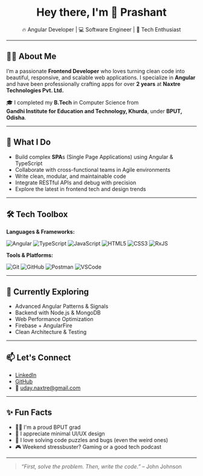 <h1 align="center">Hey there, I'm 👋 Prashant</h1>
<p align="center">
  🔥 Angular Developer | 💻 Software Engineer | 🚀 Tech Enthusiast
</p>

---

## 🧑‍💻 About Me

I’m a passionate **Frontend Developer** who loves turning clean code into beautiful, responsive, and scalable web applications. I specialize in **Angular** and have been professionally crafting apps for over **2 years** at **Naxtre Technologies Pvt. Ltd.**

🎓 I completed my **B.Tech** in Computer Science from  
**Gandhi Institute for Education and Technology, Khurda**, under **BPUT, Odisha**.

---

## 🚀 What I Do

- Build complex **SPA**s (Single Page Applications) using Angular & TypeScript  
- Collaborate with cross-functional teams in Agile environments  
- Write clean, modular, and maintainable code  
- Integrate RESTful APIs and debug with precision  
- Explore the latest in frontend tech and design trends  

---

## 🛠️ Tech Toolbox

**Languages & Frameworks:**

![Angular](https://img.shields.io/badge/-Angular-DD0031?style=flat&logo=angular&logoColor=white)
![TypeScript](https://img.shields.io/badge/-TypeScript-3178C6?style=flat&logo=typescript&logoColor=white)
![JavaScript](https://img.shields.io/badge/-JavaScript-F7DF1E?style=flat&logo=javascript&logoColor=black)
![HTML5](https://img.shields.io/badge/-HTML5-E34F26?style=flat&logo=html5&logoColor=white)
![CSS3](https://img.shields.io/badge/-CSS3-1572B6?style=flat&logo=css3&logoColor=white)
![RxJS](https://img.shields.io/badge/-RxJS-B7178C?style=flat&logo=reactivex&logoColor=white)

**Tools & Platforms:**

![Git](https://img.shields.io/badge/-Git-F05032?style=flat&logo=git&logoColor=white)
![GitHub](https://img.shields.io/badge/-GitHub-181717?style=flat&logo=github&logoColor=white)
![Postman](https://img.shields.io/badge/-Postman-FF6C37?style=flat&logo=postman&logoColor=white)
![VSCode](https://img.shields.io/badge/-VSCode-007ACC?style=flat&logo=visual-studio-code&logoColor=white)

---

## 🌱 Currently Exploring

- Advanced Angular Patterns & Signals  
- Backend with Node.js & MongoDB  
- Web Performance Optimization  
- Firebase + AngularFire  
- Clean Architecture & Testing  

---

## 📫 Let's Connect

- [LinkedIn](https://linkedin.com/in/your-link)  
- [GitHub](https://github.com/yourusername)  
- 📧 uday.naxtre@gmail.com

---

## ✨ Fun Facts

- 👨‍🎓 I'm a proud BPUT grad
- 🎨 I appreciate minimal UI/UX design
- 🧩 I love solving code puzzles and bugs (even the weird ones)
- 🎮 Weekend stressbuster? Gaming or a good tech podcast

---

> _“First, solve the problem. Then, write the code.”_ – John Johnson

